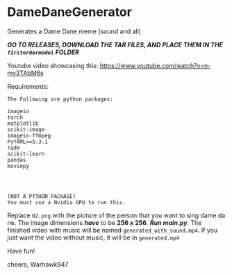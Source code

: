 # DameDaneGenerator
Generates a Dame Dane meme (sound and all)

***GO TO RELEASES, DOWNLOAD THE TAR FILES, AND PLACE THEM IN THE `firstordermodel` FOLDER***

Youtube video showcasing this: https://www.youtube.com/watch?v=n-my3TAbM6s

Requirements:
 ```
The Following are python packages:
 
imageio
torch
matplotlib
scikit-image
imageio-ffmpeg
PyYAML==5.3.1
tqdm
scikit-learn
pandas
moviepy




(NOT A PYTHON PACKAGE)
You must use a Nvidia GPU to run this.
```


Replace `02.png` with the picture of the person that you want to sing dame da ne. The image dimensions ***have*** to be **256 x 256**. ***Run main.py***.
The finished video with music will be named `generated_with_sound.mp4`.
If you just want the video without music, it will be in `generated.mp4`

Have fun!

cheers, Warhawk947
